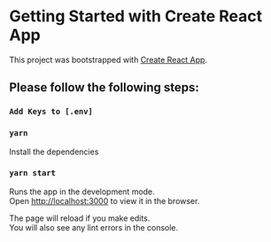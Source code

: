 # Getting Started with Create React App

This project was bootstrapped with [Create React App](https://github.com/facebook/create-react-app).

## Please follow the following steps:

### `Add Keys to [.env]`

### `yarn`

Install the dependencies
### `yarn start`

Runs the app in the development mode.\
Open [http://localhost:3000](http://localhost:3000) to view it in the browser.

The page will reload if you make edits.\
You will also see any lint errors in the console.